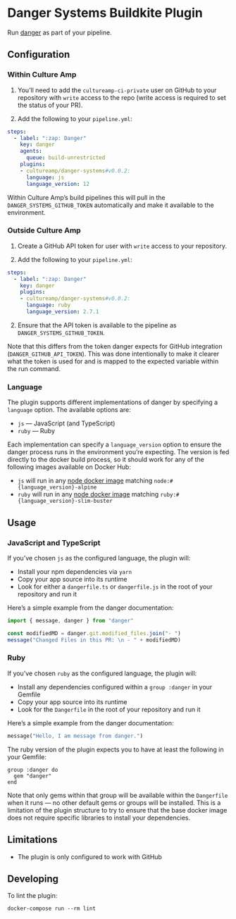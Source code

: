 # Danger Systems Buildkite Plugin

Run [danger]([https://](https://danger.systems/)) as part of your pipeline.

## Configuration

### Within Culture Amp

1. You’ll need to add the `cultureamp-ci-private` user on GitHub to your
   repository with `write` access to the repo (write access is required to set
   the status of your PR).

2. Add the following to your `pipeline.yml`:

```yml
steps:
  - label: ":zap: Danger"
    key: danger
    agents:
      queue: build-unrestricted
    plugins:
    - cultureamp/danger-systems#v0.0.2:
      language: js
      language_version: 12
```

Within Culture Amp’s build pipelines this will pull in the
`DANGER_SYSTEMS_GITHUB_TOKEN` automatically and make it available to the
environment.

### Outside Culture Amp

1. Create a GitHub API token for user with `write` access to your repository.

2. Add the following to your `pipeline.yml`:

```yml
steps:
  - label: ":zap: Danger"
    key: danger
    plugins:
    - cultureamp/danger-systems#v0.0.2:
      language: ruby
      language_version: 2.7.1
```

2. Ensure that the API token is available to the pipeline as
   `DANGER_SYSTEMS_GITHUB_TOKEN`.

Note that this differs from the token danger expects for GitHub integration
(`DANGER_GITHUB_API_TOKEN`). This was done intentionally to make it clearer
what the token is used for and is mapped to the expected variable within
the run command.

### Language

The plugin supports different implementations of danger by specifying a
`language` option. The available options are:

- `js` — JavaScript (and TypeScript)
- `ruby` — Ruby

Each implementation can specify a `language_version` option to ensure the
danger process runs in the environment you’re expecting. The version is fed
directly to the docker build process, so it should work for any of the following
images available on Docker Hub:

- `js` will run in any [node docker image](https://hub.docker.com/_/node/)
  matching `node:#{language_version}-alpine`
- `ruby` will run in any [node docker image](https://hub.docker.com/_/ruby/)
  matching `ruby:#{language_version}-slim-buster`

## Usage

### JavaScript and TypeScript

If you’ve chosen `js` as the configured language, the plugin will:

* Install your npm dependencies via `yarn`
* Copy your app source into its runtime
* Look for either a `dangerfile.ts` or `dangerfile.js` in the root of your
  repository and run it

Here’s a simple example from the danger documentation:

```ts
import { message, danger } from "danger"

const modifiedMD = danger.git.modified_files.join("- ")
message("Changed Files in this PR: \n - " + modifiedMD)
```

### Ruby

If you’ve chosen `ruby` as the configured language, the plugin will:

* Install any dependencies configured within a `group :danger` in your Gemfile
* Copy your app source into its runtime
* Look for the `Dangerfile` in the root of your repository and run it

Here’s a simple example from the danger documentation:

```ruby
message("Hello, I am message from danger.")
```

The ruby version of the plugin expects you to have at least the following in
your Gemfile:

```
group :danger do
  gem "danger"
end
```

Note that only gems within that group will be available within the `Dangerfile`
when it runs — no other default gems or groups will be installed. This is a
limitation of the plugin structure to try to ensure that the base docker image
does not require specific libraries to install your dependencies.

## Limitations

* The plugin is only configured to work with GitHub

## Developing

To lint the plugin:

```shell
docker-compose run --rm lint
```
